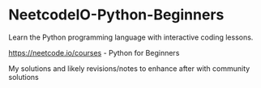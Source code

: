 # NeetcodeIO-Python-Beginners
Learn the Python programming language with interactive coding lessons.

https://neetcode.io/courses - Python for Beginners

My solutions and likely revisions/notes to enhance after with community solutions
